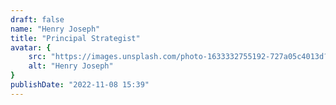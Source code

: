 ```yaml
---
draft: false
name: "Henry Joseph"
title: "Principal Strategist"
avatar: {
    src: "https://images.unsplash.com/photo-1633332755192-727a05c4013d?&fit=crop&w=280",
    alt: "Henry Joseph"
}
publishDate: "2022-11-08 15:39"
---
```

